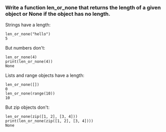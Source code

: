 ### Write a function len_or_none that returns the length of a given object or None if the object has no length.

Strings have a length:
~~~
len_or_none("hello")
5
~~~
But numbers don't:
~~~
len_or_none(4)
print(len_or_none(4))
None
~~~
Lists and range objects have a length:
~~~
len_or_none([])
0
len_or_none(range(10))
10
~~~
But zip objects don't:
~~~
len_or_none(zip([1, 2], [3, 4]))
print(len_or_none(zip([1, 2], [3, 4])))
None
~~~